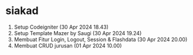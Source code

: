 # siakad
1. Setup Codeigniter (30 Apr 2024 18.43)
2. Setup Template Mazer by Saugi (30 Apr 2024 19.24)
3. Membuat Fitur Login, Logout, Session & Flashdata (30 Apr 2024 20.00)
4. Membuat CRUD jurusan (01 Apr 2024 10.00)